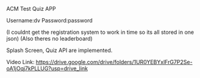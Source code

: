 ACM Test Quiz APP

Username:dv
Password:password

(I couldnt get the registration system to work in time so its all stored in one json)
(Also theres no leaderboard)

Splash Screen, Quiz API are implemented.

Video Link:
https://drive.google.com/drive/folders/1UR0YEBYxlFrG7P2Se-oA1jOqj7kPLLUG?usp=drive_link
